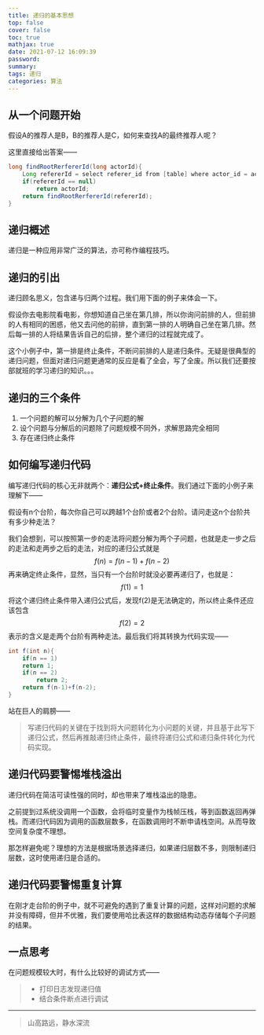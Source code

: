 ```yaml
---
title: 递归的基本思想
top: false
cover: false
toc: true
mathjax: true
date: 2021-07-12 16:09:39
password:
summary:
tags: 递归
categories: 算法
---
```


## 从一个问题开始

假设A的推荐人是B，B的推荐人是C，如何来查找A的最终推荐人呢？

这里直接给出答案——

```java
long findRootRerfererId(long actorId){
    Long refererId = select referer_id from [table] where actor_id = actorId;
    if(refererId == null)
        return actorId;
    return findRootRerfererId(refererId);
}
```

## 递归概述

递归是一种应用非常广泛的算法，亦可称作编程技巧。

## 递归的引出

递归顾名思义，包含递与归两个过程。我们用下面的例子来体会一下。

假设你去电影院看电影，你想知道自己坐在第几排，所以你询问前排的人，但前排的人有相同的困惑，他又去问他的前排，直到第一排的人明确自己坐在第几排。然后每一排的人将结果告诉自己的后排，整个递归的过程就完成了。

这个小例子中，第一排是终止条件，不断问前排的人是递归条件。无疑是很典型的递归问题，但面对递归问题更通常的反应是看了全会，写了全废。所以我们还要按部就班的学习递归的知识。。。

## 递归的三个条件

1. 一个问题的解可以分解为几个子问题的解
2. 设个问题与分解后的问题除了问题规模不同外，求解思路完全相同
3. 存在递归终止条件

## 如何编写递归代码

编写递归代码的核心无非就两个：**递归公式+终止条件**。我们通过下面的小例子来理解下——

假设有n个台阶，每次你自己可以跨越1个台阶或者2个台阶。请问走这n个台阶共有多少种走法？

我们会想到，可以按照第一步的走法将问题分解为两个子问题，也就是走一步之后的走法和走两步之后的走法，对应的递归公式就是
$$
f(n) = f(n-1)+f(n-2)
$$
再来确定终止条件，显然，当只有一个台阶时就没必要再递归了，也就是：
$$
f(1)=1
$$
将这个递归终止条件带入递归公式后，发现f(2)是无法确定的，所以终止条件还应该包含
$$
f(2)=2
$$
表示的含义是走两个台阶有两种走法。最后我们将其转换为代码实现——

```java
int f(int n){
    if(n == 1)
    return 1;
    if(n == 2)
        return 2;
    return f(n-1)+f(n-2);
}
```

站在巨人的肩膀——

> 写递归代码的关键在于找到将大问题转化为小问题的关键，并且基于此写下递归公式，然后再推敲递归终止条件，最终将递归公式和递归条件转化为代码实现。

## 递归代码要警惕堆栈溢出

递归代码在简洁可读性强的同时，却也带来了堆栈溢出的隐患。

之前提到过系统没调用一个函数，会将临时变量作为栈帧压栈，等到函数返回再弹栈。而递归代码因为调用的函数层数多，在函数调用时不断申请栈空间。从而导致空间复杂度不理想。

那怎样避免呢？理想的方法是根据场景选择递归，如果递归层数不多，则限制递归层数，这时使用递归是合适的。

## 递归代码要警惕重复计算

在刚才走台阶的例子中，就不可避免的遇到了重复计算的问题，这样对问题的求解并没有障碍，但并不优雅，我们要使用哈比表这样的数据结构动态存储每个子问题的结果。

## 一点思考

在问题规模较大时，有什么比较好的调试方式——

> - 打印日志发现递归值
> - 结合条件断点进行调试

------

> 山高路远，静水深流